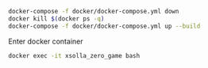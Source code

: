 
```bash
docker-compose -f docker/docker-compose.yml down
docker kill $(docker ps -q)
docker-compose -f docker/docker-compose.yml up --build
```

Enter docker container
```bash
docker exec -it xsolla_zero_game bash
```